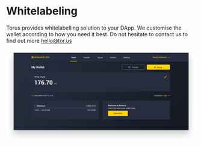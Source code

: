 # Whitelabeling

Torus provides whitelabelling solution to your DApp. We customise the wallet according to how you need it best. Do not hesitate to contact us to find out more hello@tor.us

![Whitelabeling](../.gitbook/assets/whitelabeling.png)
